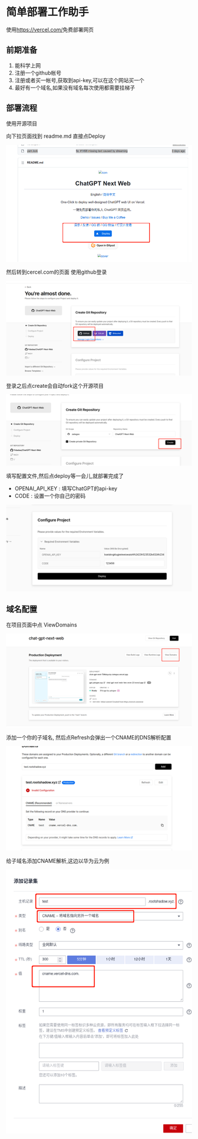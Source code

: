 # 简单部署工作助手
使用<https://vercel.com/>免费部署网页

## 前期准备
1. 能科学上网
2. 注册一个github帐号
3. 注册或者买一帐号,获取到api-key,可以在这个网站买一个
4. 最好有一个域名,如果没有域名每次使用都需要挂梯子

## 部署流程

 使用开源项目


向下拉页面找到 readme.md 直接点Deploy

![Deplop](img/deploy.png)

然后转到cercel.com的页面 使用github登录

![github_login](img/vercel_login.png)

登录之后点create会自动fork这个开源项目

![create](img/vercel_create.png)

填写配置文件,然后点deploy等一会儿,就部署完成了

*  OPENAI_API_KEY   :   填写ChatGPT的api-key
*  CODE             :   设置一个你自己的密码

![conf](img/vercel_conf.png)

## 域名配置

在项目页面中点 ViewDomains

![](img/view_domains.png)

添加一个你的子域名, 然后点Refresh会弹出一个CNAME的DNS解析配置

![](img/domain_conf.png)

给子域名添加CNAME解析,这边以华为云为例

![](img/dns.png)